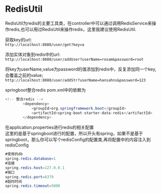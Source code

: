 # RedisUtil


RedisUtil为redis的主要工具类，在controller中可以通过调用RedisService来操作redis,也可以用过RedisUtil来操作redis，这里我建议使用RedisUtil.<br>

获取key的url:<br>
`http://localhost:8080/user/get?key=a`
<br>

添加实体对象到redis中的url:<br>
`http://localhost:8080/user/addUser?userName=rosam&password=root`
<br>

将key为userName,value为password的值添加到redis中，反复添加同一个key,会覆盖之前的value;<br>
`http://localhost:8080/user/addStr?userName=hansahns&password=123`
<br>

springboot整合redis
pom.xml中的依赖为
```java
<!-- 整合redis -->
        <dependency>
            <groupId>org.springframework.boot</groupId>
            <artifactId>spring-boot-starter-data-redis</artifactId>
        </dependency>
```

在application.properties进行redis的相关配置<br>
这里的是基于springboot进行的配置，所以开头有spring，如果不是基于springboot，那么你可以写个redisConfig的配置类,再将配置中的内容注入到redisConfig
```java
#使用的db
spring.redis.database=1
#连接
spring.redis.host=127.0.0.1
#端口
spring.redis.port=6379
#超时时间
spring.redis.timeout=5000
```
